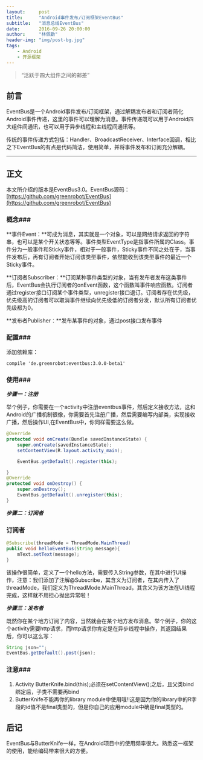 ```yaml
---
layout:     post
title:      "Android事件发布/订阅框架EventBus"
subtitle:   "消息总线EventBus"
date:       2016-09-26 20:00:00
author:     "林佩勤"
header-img: "img/post-bg.jpg"
tags:
    - Android
    - 开源框架
---
```


> “活跃于四大组件之间的邮差”
>


## 前言

EventBus是一个Android事件发布/订阅框架，通过解耦发布者和订阅者简化Android事件传递，这里的事件可以理解为消息。事件传递既可以用于Android四大组件间通讯，也可以用于异步线程和主线程间通讯等。

传统的事件传递方式包括：Handler、BroadcastReceiver、Interface回调，相比之下EventBus的有点是代码简洁，使用简单，并将事件发布和订阅充分解耦。

---

## 正文

本文所介绍的版本是EventBus3.0。EventBus源码：[https://github.com/greenrobot/EventBus](https://github.com/greenrobot/EventBus)

### 概念###

**事件Event：**可成为消息，其实就是一个对象，可以是网络请求返回的字符串，也可以是某个开关状态等等。事件类型EventType是指事件所属的Class。事件分为一般事件和Sticky事件，相对于一般事件，Sticky事件不同之处在于，当事件发布后，再有订阅者开始订阅该类型事件，依然能收到该类型事件的最近一个Sticky事件。

**订阅者Subscriber：**订阅某种事件类型的对象，当有发布者发布这类事件后，EventBus会执行订阅者的onEvent函数，这个函数叫事件响应函数。订阅者通过register接口订阅某个事件类型，unregister接口退订。订阅者存在优先级，优先级高的订阅者可以取消事件继续向优先级低的订阅者分发，默认所有订阅者优先级都为0。

**发布者Publisher：**发布某事件的对象，通过post接口发布事件

### 配置###

添加依赖库：

```
compile 'de.greenrobot:eventbus:3.0.0-beta1'
```

### 使用###

***步骤一：注册***

举个例子，你需要在一个activity中注册eventbus事件，然后定义接收方法，这和Android的广播机制很像，你需要首先注册广播，然后需要编写内部类，实现接收广播，然后操作UI,在EventBus中，你同样需要这么做。

```java
@Override
protected void onCreate(Bundle savedInstanceState) {
    super.onCreate(savedInstanceState);
    setContentView(R.layout.activity_main);

    EventBus.getDefault().register(this);

}
@Override
protected void onDestroy() {
    super.onDestroy();
    EventBus.getDefault().unregister(this);
}
```

***步骤二：订阅者***

### 订阅者

```java
@Subscribe(threadMode = ThreadMode.MainThread)
public void helloEventBus(String message){
    mText.setText(message);
}

```

该操作很简单，定义了一个hello方法，需要传入String参数，在其中进行UI操作，注意：我们添加了注解@Subscribe，其含义为订阅者，在其内传入了threadMode，我们定义为ThreadMode.MainThread，其含义为该方法在UI线程完成，这样就不用担心抛出异常啦！

***步骤三：发布者***

既然你在某个地方订阅了内容，当然就会在某个地方发布消息。举个例子，你的这个activity需要http请求，而http请求你肯定是在异步线程中操作，其返回结果后，你可以这么写：

```java
String json="";
EventBus.getDefault().post(json);
```

### 注意###

1. Activity ButterKnife.bind(this);必须在setContentView();之后，且父类bind绑定后，子类不需要再bind
2. ButterKnife不能再你的library module中使用哦!!这是因为你的library中的R字段的id值不是final类型的，但是你自己的应用module中确是final类型的。


## 后记

EventBus与ButterKnife一样，在Android项目中的使用频率很大。熟悉这一框架的使用，能给编码带来很大的方便。
